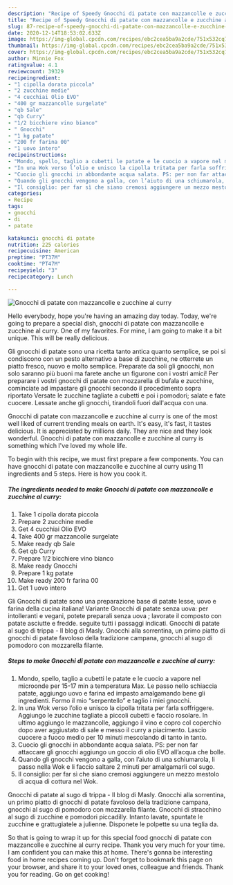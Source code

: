 ```yaml
---
description: "Recipe of Speedy Gnocchi di patate con mazzancolle e zucchine al curry"
title: "Recipe of Speedy Gnocchi di patate con mazzancolle e zucchine al curry"
slug: 87-recipe-of-speedy-gnocchi-di-patate-con-mazzancolle-e-zucchine-al-curry
date: 2020-12-14T18:53:02.633Z
image: https://img-global.cpcdn.com/recipes/ebc2cea5ba9a2cde/751x532cq70/gnocchi-di-patate-con-mazzancolle-e-zucchine-al-curry-recipe-main-photo.jpg
thumbnail: https://img-global.cpcdn.com/recipes/ebc2cea5ba9a2cde/751x532cq70/gnocchi-di-patate-con-mazzancolle-e-zucchine-al-curry-recipe-main-photo.jpg
cover: https://img-global.cpcdn.com/recipes/ebc2cea5ba9a2cde/751x532cq70/gnocchi-di-patate-con-mazzancolle-e-zucchine-al-curry-recipe-main-photo.jpg
author: Minnie Fox
ratingvalue: 4.1
reviewcount: 39329
recipeingredient:
- "1 cipolla dorata piccola"
- "2 zucchine medie"
- "4 cucchiai Olio EVO"
- "400 gr mazzancolle surgelate"
- "qb Sale"
- "qb Curry"
- "1/2 bicchiere vino bianco"
- " Gnocchi"
- "1 kg patate"
- "200 fr farina 00"
- "1 uovo intero"
recipeinstructions:
- "Mondo, spello, taglio a cubetti le patate e le cuocio a vapore nel microonde per 15-17 min a temperatura Max. Le passo nello schiaccia patate, aggiungo uovo e farina ed impasto amalgamando bene gli ingredienti. Formo il mio “serpentello” e taglio i miei gnocchi."
- "In una Wok verso l’olio e unisco la cipolla tritata per farla soffriggere. Aggiungo le zucchine tagliate a piccoli cubetti e faccio rosolare. In ultimo aggiungo le mazzancolle, aggiungo il vino e copro col coperchio dopo aver aggiustato di sale e messo il curry a piacimento. Lascio cuocere a fuoco medio per 10 minuti mescolando di tanto in tanto."
- "Cuocio gli gnocchi in abbondante acqua salata. PS: per non far attaccare gli gnocchi aggiungo un goccio di olio EVO all’acqua che bolle."
- "Quando gli gnocchi vengono a galla, con l’aiuto di una schiumarola, li passo nella Wok e li faccio saltare 2 minuti per amalgamarli col sugo."
- "Il consiglio: per far sì che siano cremosi aggiungere un mezzo mestolo di acqua di cottura nel Wok."
categories:
- Recipe
tags:
- gnocchi
- di
- patate

katakunci: gnocchi di patate 
nutrition: 225 calories
recipecuisine: American
preptime: "PT37M"
cooktime: "PT47M"
recipeyield: "3"
recipecategory: Lunch

---
```



![Gnocchi di patate con mazzancolle e zucchine al curry](https://img-global.cpcdn.com/recipes/ebc2cea5ba9a2cde/751x532cq70/gnocchi-di-patate-con-mazzancolle-e-zucchine-al-curry-recipe-main-photo.jpg)

Hello everybody, hope you're having an amazing day today. Today, we're going to prepare a special dish, gnocchi di patate con mazzancolle e zucchine al curry. One of my favorites. For mine, I am going to make it a bit unique. This will be really delicious.

Gli gnocchi di patate sono una ricetta tanto antica quanto semplice, se poi si condiscono con un pesto alternativo a base di zucchine, ne otterrete un piatto fresco, nuovo e molto semplice. Preparate da soli gli gnocchi, non solo saranno più buoni ma farete anche un figurone con i vostri amici! Per preparare i vostri gnocchi di patate con mozzarella di bufala e zucchine, cominciate ad impastare gli gnocchi secondo il procedimento sopra riportato Versate le zucchine tagliate a cubetti e poi i pomodori; salate e fate cuocere. Lessate anche gli gnocchi, tirandoli fuori dall&#39;acqua con una.

Gnocchi di patate con mazzancolle e zucchine al curry is one of the most well liked of current trending meals on earth. It's easy, it's fast, it tastes delicious. It is appreciated by millions daily. They are nice and they look wonderful. Gnocchi di patate con mazzancolle e zucchine al curry is something which I've loved my whole life.


To begin with this recipe, we must first prepare a few components. You can have gnocchi di patate con mazzancolle e zucchine al curry using 11 ingredients and 5 steps. Here is how you cook it.

<!--inarticleads1-->

##### The ingredients needed to make Gnocchi di patate con mazzancolle e zucchine al curry:

1. Take 1 cipolla dorata piccola
1. Prepare 2 zucchine medie
1. Get 4 cucchiai Olio EVO
1. Take 400 gr mazzancolle surgelate
1. Make ready qb Sale
1. Get qb Curry
1. Prepare 1/2 bicchiere vino bianco
1. Make ready  Gnocchi
1. Prepare 1 kg patate
1. Make ready 200 fr farina 00
1. Get 1 uovo intero


Gli Gnocchi di patate sono una preparazione base di patate lesse, uovo e farina della cucina italiana! Variante Gnocchi di patate senza uova: per intolleranti e vegani, potete preparali senza uova ; lavorate il composto con patate asciutte e fredde. seguite tutti i passaggi indicati. Gnocchi di patate al sugo di trippa - Il blog di Masly. Gnocchi alla sorrentina, un primo piatto di gnocchi di patate favoloso della tradizione campana, gnocchi al sugo di pomodoro con mozzarella filante. 

<!--inarticleads2-->

##### Steps to make Gnocchi di patate con mazzancolle e zucchine al curry:

1. Mondo, spello, taglio a cubetti le patate e le cuocio a vapore nel microonde per 15-17 min a temperatura Max. Le passo nello schiaccia patate, aggiungo uovo e farina ed impasto amalgamando bene gli ingredienti. Formo il mio “serpentello” e taglio i miei gnocchi.
1. In una Wok verso l’olio e unisco la cipolla tritata per farla soffriggere. Aggiungo le zucchine tagliate a piccoli cubetti e faccio rosolare. In ultimo aggiungo le mazzancolle, aggiungo il vino e copro col coperchio dopo aver aggiustato di sale e messo il curry a piacimento. Lascio cuocere a fuoco medio per 10 minuti mescolando di tanto in tanto.
1. Cuocio gli gnocchi in abbondante acqua salata. PS: per non far attaccare gli gnocchi aggiungo un goccio di olio EVO all’acqua che bolle.
1. Quando gli gnocchi vengono a galla, con l’aiuto di una schiumarola, li passo nella Wok e li faccio saltare 2 minuti per amalgamarli col sugo.
1. Il consiglio: per far sì che siano cremosi aggiungere un mezzo mestolo di acqua di cottura nel Wok.


Gnocchi di patate al sugo di trippa - Il blog di Masly. Gnocchi alla sorrentina, un primo piatto di gnocchi di patate favoloso della tradizione campana, gnocchi al sugo di pomodoro con mozzarella filante. Gnocchi di stracchino al sugo di zucchine e pomodori piccadilly. Intanto lavate, spuntate le zucchine e grattugiatele a julienne. Disponete le polpette su una teglia da. 

So that is going to wrap it up for this special food gnocchi di patate con mazzancolle e zucchine al curry recipe. Thank you very much for your time. I am confident you can make this at home. There's gonna be interesting food in home recipes coming up. Don't forget to bookmark this page on your browser, and share it to your loved ones, colleague and friends. Thank you for reading. Go on get cooking!
